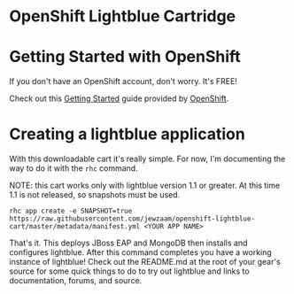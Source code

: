 # OpenShift Lightblue Cartridge


# Getting Started with OpenShift
If you don't have an OpenShift account, don't worry.  It's FREE!

Check out this [Getting Started](https://developers.openshift.com/en/getting-started-overview.html) guide provided by [OpenShift](https://www.openshift.com/).

# Creating a lightblue application
With this downloadable cart it's really simple.  For now, I'm documenting the way to do it with the ```rhc``` command.

NOTE: this cart works only with lightblue version 1.1 or greater.  At this time 1.1 is not released, so snapshots must be used.

```
rhc app create -e SNAPSHOT=true https://raw.githubusercontent.com/jewzaam/openshift-lightblue-cart/master/metadata/manifest.yml <YOUR APP NAME>
```

That's it.  This deploys JBoss EAP and MongoDB then installs and configures lightblue.  After this command completes you have a working instance of lightblue!  Check out the README.md at the root of your gear's source for some quick things to do to try out lightblue and links to documentation, forums, and source.
